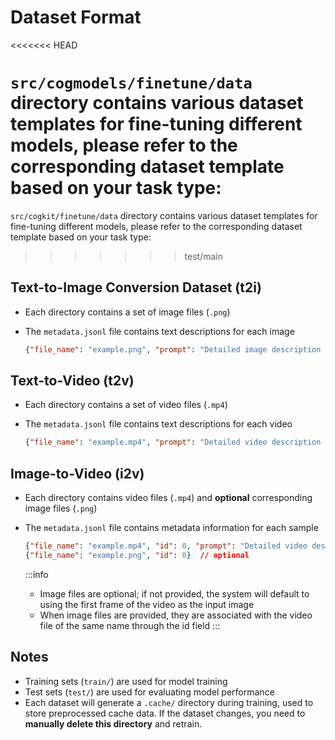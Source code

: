 ---
---

# Dataset Format

<<<<<<< HEAD
<!-- FIXME: change cogmodels to cogkit -->
<!-- TODO: add link to data dir -->
`src/cogmodels/finetune/data` directory contains various dataset templates for fine-tuning different models, please refer to the corresponding dataset template based on your task type:
=======
<!-- TODO: add link to data dir -->
`src/cogkit/finetune/data` directory contains various dataset templates for fine-tuning different models, please refer to the corresponding dataset template based on your task type:
>>>>>>> test/main

## Text-to-Image Conversion Dataset (t2i)
- Each directory contains a set of image files (`.png`)
- The `metadata.jsonl` file contains text descriptions for each image

    ```json
    {"file_name": "example.png", "prompt": "Detailed image description text..."}
    ```

## Text-to-Video (t2v)

- Each directory contains a set of video files (`.mp4`)
- The `metadata.jsonl` file contains text descriptions for each video

    ```json
    {"file_name": "example.mp4", "prompt": "Detailed video description text..."}
    ```

## Image-to-Video (i2v)

- Each directory contains video files (`.mp4`) and **optional** corresponding image files (`.png`)
- The `metadata.jsonl` file contains metadata information for each sample

    ```json
    {"file_name": "example.mp4", "id": 0, "prompt": "Detailed video description text..."}
    {"file_name": "example.png", "id": 0}  // optional
    ```

    :::info
    - Image files are optional; if not provided, the system will default to using the first frame of the video as the input image
    - When image files are provided, they are associated with the video file of the same name through the id field
    :::

## Notes

- Training sets (`train/`) are used for model training
- Test sets (`test/`) are used for evaluating model performance
- Each dataset will generate a `.cache/` directory during training, used to store preprocessed cache data. If the dataset changes, you need to **manually delete this directory** and retrain.

